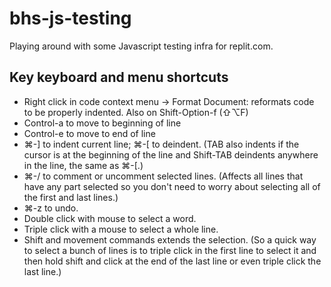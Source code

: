 # bhs-js-testing

Playing around with some Javascript testing infra for replit.com.

## Key keyboard and menu shortcuts

- Right click in code context menu -> Format Document: reformats code to be properly indented. Also on Shift-Option-f (⇧⌥F)
- Control-a to move to beginning of line
- Control-e to move to end of line
- ⌘-] to indent current line; ⌘-[ to deindent. (TAB also indents if the cursor is at the beginning of the line and Shift-TAB deindents anywhere in the line, the same as ⌘-[.)
- ⌘-/ to comment or uncomment selected lines. (Affects all lines that have any part selected so you don't need to worry about selecting all of the first and last lines.)
- ⌘-z to undo.
- Double click with mouse to select a word.
- Triple click with a mouse to select a whole line.
- Shift and movement commands extends the selection. (So a quick way to select a bunch of lines is to triple click in the first line to select it and then hold shift and click at the end of the last line or even triple click the last line.)
